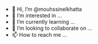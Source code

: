 - 👋 Hi, I’m @mouhssinelkhatta
- 👀 I’m interested in ...
- 🌱 I’m currently learning ...
- 💞️ I’m looking to collaborate on ...
- 📫 How to reach me ...

<!---
mouhssinelkhatta/mouhssinelkhatta is a ✨ special ✨ repository because its `README.md` (this file) appears on your GitHub profile.
You can click the Preview link to take a look at your changes.
--->
